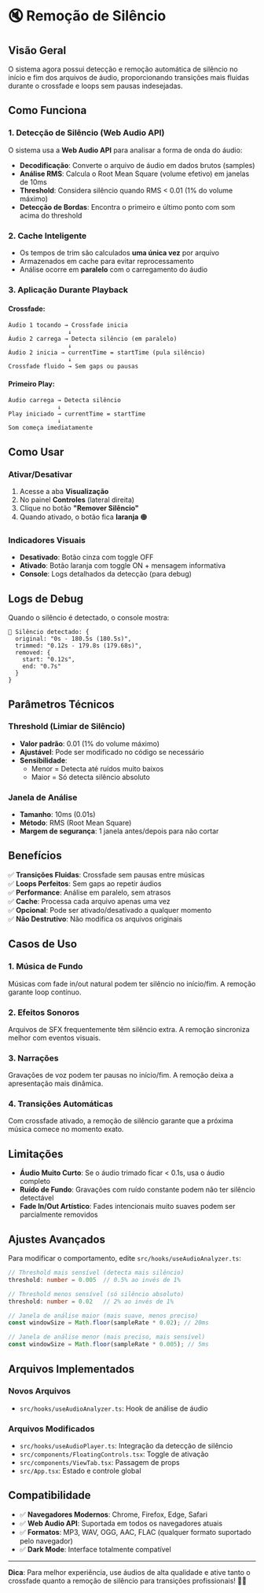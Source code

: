 # 🔇 Remoção de Silêncio

## Visão Geral

O sistema agora possui detecção e remoção automática de silêncio no início e fim dos arquivos de áudio, proporcionando transições mais fluidas durante o crossfade e loops sem pausas indesejadas.

## Como Funciona

### 1. Detecção de Silêncio (Web Audio API)

O sistema usa a **Web Audio API** para analisar a forma de onda do áudio:

- **Decodificação**: Converte o arquivo de áudio em dados brutos (samples)
- **Análise RMS**: Calcula o Root Mean Square (volume efetivo) em janelas de 10ms
- **Threshold**: Considera silêncio quando RMS < 0.01 (1% do volume máximo)
- **Detecção de Bordas**: Encontra o primeiro e último ponto com som acima do threshold

### 2. Cache Inteligente

- Os tempos de trim são calculados **uma única vez** por arquivo
- Armazenados em cache para evitar reprocessamento
- Análise ocorre em **paralelo** com o carregamento do áudio

### 3. Aplicação Durante Playback

#### Crossfade:
```
Áudio 1 tocando → Crossfade inicia
                 ↓
Áudio 2 carrega → Detecta silêncio (em paralelo)
                 ↓
Áudio 2 inicia → currentTime = startTime (pula silêncio)
                 ↓
Crossfade fluido → Sem gaps ou pausas
```

#### Primeiro Play:
```
Áudio carrega → Detecta silêncio
              ↓
Play iniciado → currentTime = startTime
              ↓
Som começa imediatamente
```

## Como Usar

### Ativar/Desativar

1. Acesse a aba **Visualização**
2. No painel **Controles** (lateral direita)
3. Clique no botão **"Remover Silêncio"**
4. Quando ativado, o botão fica **laranja** 🟠

### Indicadores Visuais

- **Desativado**: Botão cinza com toggle OFF
- **Ativado**: Botão laranja com toggle ON + mensagem informativa
- **Console**: Logs detalhados da detecção (para debug)

## Logs de Debug

Quando o silêncio é detectado, o console mostra:

```
🎵 Silêncio detectado: {
  original: "0s - 180.5s (180.5s)",
  trimmed: "0.12s - 179.8s (179.68s)",
  removed: {
    start: "0.12s",
    end: "0.7s"
  }
}
```

## Parâmetros Técnicos

### Threshold (Limiar de Silêncio)
- **Valor padrão**: 0.01 (1% do volume máximo)
- **Ajustável**: Pode ser modificado no código se necessário
- **Sensibilidade**: 
  - Menor = Detecta até ruídos muito baixos
  - Maior = Só detecta silêncio absoluto

### Janela de Análise
- **Tamanho**: 10ms (0.01s)
- **Método**: RMS (Root Mean Square)
- **Margem de segurança**: 1 janela antes/depois para não cortar

## Benefícios

✅ **Transições Fluidas**: Crossfade sem pausas entre músicas  
✅ **Loops Perfeitos**: Sem gaps ao repetir áudios  
✅ **Performance**: Análise em paralelo, sem atrasos  
✅ **Cache**: Processa cada arquivo apenas uma vez  
✅ **Opcional**: Pode ser ativado/desativado a qualquer momento  
✅ **Não Destrutivo**: Não modifica os arquivos originais  

## Casos de Uso

### 1. Música de Fundo
Músicas com fade in/out natural podem ter silêncio no início/fim. A remoção garante loop contínuo.

### 2. Efeitos Sonoros
Arquivos de SFX frequentemente têm silêncio extra. A remoção sincroniza melhor com eventos visuais.

### 3. Narrações
Gravações de voz podem ter pausas no início/fim. A remoção deixa a apresentação mais dinâmica.

### 4. Transições Automáticas
Com crossfade ativado, a remoção de silêncio garante que a próxima música comece no momento exato.

## Limitações

- **Áudio Muito Curto**: Se o áudio trimado ficar < 0.1s, usa o áudio completo
- **Ruído de Fundo**: Gravações com ruído constante podem não ter silêncio detectável
- **Fade In/Out Artístico**: Fades intencionais muito suaves podem ser parcialmente removidos

## Ajustes Avançados

Para modificar o comportamento, edite `src/hooks/useAudioAnalyzer.ts`:

```typescript
// Threshold mais sensível (detecta mais silêncio)
threshold: number = 0.005  // 0.5% ao invés de 1%

// Threshold menos sensível (só silêncio absoluto)
threshold: number = 0.02   // 2% ao invés de 1%

// Janela de análise maior (mais suave, menos preciso)
const windowSize = Math.floor(sampleRate * 0.02); // 20ms

// Janela de análise menor (mais preciso, mais sensível)
const windowSize = Math.floor(sampleRate * 0.005); // 5ms
```

## Arquivos Implementados

### Novos Arquivos
- `src/hooks/useAudioAnalyzer.ts`: Hook de análise de áudio

### Arquivos Modificados
- `src/hooks/useAudioPlayer.ts`: Integração da detecção de silêncio
- `src/components/FloatingControls.tsx`: Toggle de ativação
- `src/components/ViewTab.tsx`: Passagem de props
- `src/App.tsx`: Estado e controle global

## Compatibilidade

- ✅ **Navegadores Modernos**: Chrome, Firefox, Edge, Safari
- ✅ **Web Audio API**: Suportada em todos os navegadores atuais
- ✅ **Formatos**: MP3, WAV, OGG, AAC, FLAC (qualquer formato suportado pelo navegador)
- ✅ **Dark Mode**: Interface totalmente compatível

---

**Dica**: Para melhor experiência, use áudios de alta qualidade e ative tanto o crossfade quanto a remoção de silêncio para transições profissionais! 🎵✨
